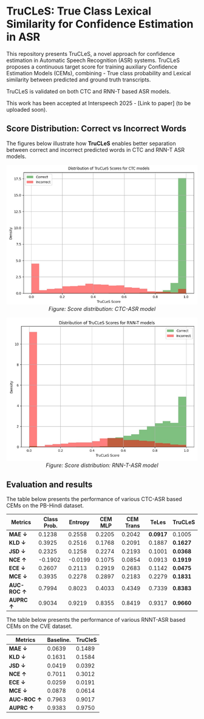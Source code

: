 # TruCLeS: True Class Lexical Similarity for Confidence Estimation in ASR

This repository presents TruCLeS, a novel approach for confidence estimation in Automatic Speech Recognition (ASR) systems. TruCLeS proposes a continuous target score for training auxiliary Confidence Estimation Models (CEMs), combining - True class probability and Lexical similarity between predicted and ground truth transcripts.

TruCLeS is validated on both CTC and RNN-T based ASR models.

This work has been accepted at Interspeech 2025 - [Link to paper] (to be uploaded soon).

## Score Distribution: Correct vs Incorrect Words

The figures below illustrate how **TruCLeS** enables better separation between correct and incorrect predicted words in CTC and RNN-T ASR models.

<p align="center">
  <img src="ctc_plot.jpeg" alt="TruCLeS: Score separation between correct and incorrect words" width="600"/>
  <br><em>Figure: Score distribution: CTC-ASR model</em>
</p>

<p align="center">
  <img src="rnnt_plot.jpeg" alt="TruCLeS: Score separation between correct and incorrect words" width="600"/>
  <br><em>Figure: Score distribution: RNN-T-ASR model</em>
</p>

## Evaluation and results

The table below presents the performance of various CTC-ASR based CEMs on the PB-Hindi dataset. 

| **Metrics**     | **Class Prob.** | **Entropy** | **CEM MLP** | **CEM Trans** | **TeLes**     | **TruCLeS**   |
|-----------------|------------------|-------------|--------------|----------------|----------------|----------------|
| **MAE ↓**       | 0.1238           | 0.2558      | 0.2205       | 0.2042         | **0.0917**     | 0.1005         |
| **KLD ↓**       | 0.3925           | 0.2516      | 0.1768       | 0.2091         | 0.1887         | **0.1627**     |
| **JSD ↓**       | 0.2325           | 0.1258      | 0.2274       | 0.2193         | 0.1001         | **0.0368**     |
| **NCE ↑**       | -0.1902          | -0.0199     | 0.1075       | 0.0854         | 0.0913         | **0.1919**     |
| **ECE ↓**       | 0.2607           | 0.2113      | 0.2919       | 0.2683         | 0.1142         | **0.0475**     |
| **MCE ↓**       | 0.3935           | 0.2278      | 0.2897       | 0.2183         | 0.2279         | **0.1831**     |
| **AUC-ROC ↑**       | 0.7994           | 0.8023      | 0.4033       | 0.4349         | 0.7339         | **0.8383**     |
| **AUPRC ↑**       | 0.9034           | 0.9219      | 0.8355       | 0.8419         | 0.9317         | **0.9660**     |

The table below presents the performance of various RNNT-ASR based CEMs on the CVE dataset. 

| **Metrics**     | **Baseline.** | **TruCleS** |
|-----------------|------------------|-------------|
| **MAE ↓**       | 0.0639           | 0.1489      |
| **KLD ↓**       | 0.1631           | 0.1584      |
| **JSD ↓**       | 0.0419           | 0.0392      |
| **NCE ↑**       | 0.7011          | 0.3012     |
| **ECE ↓**       | 0.0259           | 0.0191      |
| **MCE ↓**       | 0.0878           | 0.0614      | 
| **AUC-ROC ↑**       | 0.7963           | 0.9017      | 
| **AUPRC ↑**       | 0.9383           | 0.9750      |  
